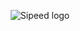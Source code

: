 <p align="center">
    <img src="https://www.sipeed.com/static/images/logo_1.svg" title="" alt="Sipeed logo">
</p>
